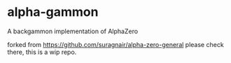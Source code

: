 # alpha-gammon
A backgammon implementation of AlphaZero

forked from https://github.com/suragnair/alpha-zero-general please check there, this is a wip repo.

